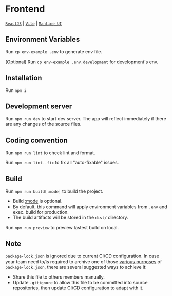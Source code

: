 # Frontend

[`ReactJS`](https://reactjs.org/) | [`Vite`](https://vitejs.dev/) | [`Mantine UI`](https://mantine.dev/)

## Environment Variables

Run `cp env-example .env` to generate env file.

(Optional) Run `cp env-example .env.development` for development's env.

## Installation

Run `npm i`


## Development server

Run `npm run dev` to start dev server. The app will reflect immediately if there are any changes of the source files.

## Coding convention

Run `npm run lint` to check lint and format.

Run `npm run lint--fix` to fix all "auto-fixable" issues.

## Build

Run `npm run build[:mode]` to build the project.

- Build [:mode](https://vitejs.dev/guide/env-and-mode.html#modes) is optional.
- By default, this command will apply environment variables from `.env` and exec. build for production.
- The build artifacts will be stored in the `dist/` directory.

Run `npm run preview` to preview lastest build on local.

## Note

`package-lock.json` is ignored due to current CI/CD configuration.
In case your team need to/is required to archive one of those [various purposes](https://docs.npmjs.com/cli/v8/configuring-npm/package-lock-json#description) of `package-lock.json`, there are several suggested ways to achieve it:

- Share this file to others members manually.
- Update `.gitignore` to allow this file to be committed into source repositories, then update CI/CD configuration to adapt with it.
